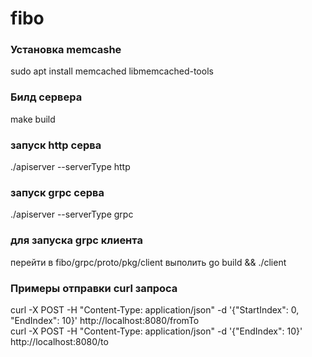 # fibo
### Установка memcashe 
sudo apt install memcached libmemcached-tools
###  Билд сервера 
make build
###  запуск http серва
./apiserver --serverType http
###  запуск grpc серва
./apiserver --serverType grpc
### для запуска grpc клиента 
 перейти в fibo/grpc/proto/pkg/client выполить go build && ./client
 ### Примеры отправки curl запроса 
 curl -X POST -H "Content-Type: application/json"     -d '{"StartIndex": 0, "EndIndex": 10}'     http://localhost:8080/fromTo   
 curl -X POST -H "Content-Type: application/json"     -d '{"EndIndex": 10}'     http://localhost:8080/to
